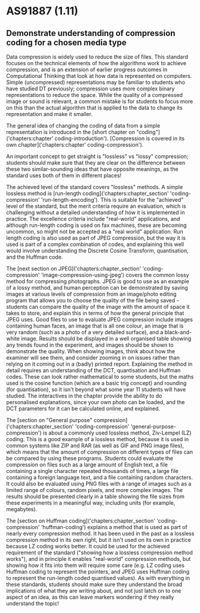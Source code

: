 # AS91887 (1.11)

## Demonstrate understanding of compression coding for a chosen media type

Data compression is widely used to reduce the size of files.
This standard focuses on the technical elements of how the algorithms work to achieve compression, and is an extension of earlier progress outcomes in Computational Thinking that look at how data is represented on computers.
Simple (uncompressed) representations may be familiar to students who have studied DT previously; compression uses more complex binary representations to reduce the space.
While the quality of a compressed image or sound is relevant, a common mistake is for students to focus more on this than the actual algorithm that is applied to the data to change its representation and make it smaller.

The general idea of changing the coding of data from a simple representation is introduced in the [short chapter on "coding"]('chapters:chapter' coding-introduction').
[Compression is covered in its own chapter]('chapters:chapter' coding-compression').

An important concept to get straight is "lossless" vs "lossy" compression; students should make sure that they are clear on the difference between these two similar-sounding ideas that have opposite meanings, as the standard uses both of them in different places!

The achieved level of the standard covers "lossless" methods.
A simple lossless method is [run-length coding]('chapters:chapter_section' 'coding-compression' 'run-length-encoding').
This is suitable for the "achieved" level of the standard, but the merit criteria require an evaluation, which is challenging without a detailed understanding of how it is implemented in practice.
The excellence criteria include "real-world" applications, and although run-length coding is used on fax machines, these are becoming uncommon, so might not be accepted as a "real world" application.
Run length coding is also used as part of JPEG compression, but the way it is used is part of a complex combination of codes, and explaining this well would involve understanding the Discrete Cosine Transform, quantisation, and the Huffman code.

The [next section on JPEG]('chapters:chapter_section' 'coding-compression' 'image-compression-using-jpeg') covers the common lossy method for compressing photographs.
JPEG is good to use as an example of a lossy method, and human perception can be demonstrated by saving images at various levels of compression from an image/photo editing program that allows you to choose the quality of the file being saved - students can compare the quality of the image with the amount of space it takes to store, and explain this in terms of how the general principle that JPEG uses.
Good files to use to evaluate JPEG compression include images containing human faces, an image that is all one colour, an image that is very random (such as a photo of a very detailed surface), and a black-and-white image.
Results should be displayed in a well organised table showing any trends found in the experiment, and images should be shown to demonstrate the quality.
When showing images, think about how the examiner will see them, and consider zooming in on issues rather than relying on it coming out in a (badly) printed report.
Explaining the method in detail requires an understanding of the DCT, quantisation and Huffman codes.
These can look rather mathematical to some students, but the maths used is the cosine function (which are a basic trig concept) and rounding (for quantisation), so it isn't beyond what some year 11 students will have studied.
The interactives in the chapter provide the ability to do personalised explanations, since your own photo can be loaded, and the DCT parameters for it can be calculated online, and explained.

The [section on "General purpose" compression]('chapters:chapter_section' 'coding-compression' 'general-purpose-compression') is about a commonly used lossless method, Ziv-Lempel (LZ) coding.
This is a good example of a lossless method, because it is used in common systems like ZIP and RAR (as well as GIF and PNG image files), which means that the amount of compression on different types of files can be compared by using these programs.
Students could evaluate the compression on files such as a large amount of English text, a file containing a single character repeated thousands of times, a large file containing a foreign language text, and a file containing random characters.
It could also be evaluated using PNG files with a range of images such as a limited range of colours, random pixels, and more complex images.
The results should be presented clearly in a table showing the file sizes from these experiments in a meaningful way, including units (for example, megabytes).

The [section on Huffman coding]('chapters:chapter_section' 'coding-compression' 'huffman-coding') explains a method that is used as part of nearly every compression method.
It has been used in the past as a lossless compression method in its own right, but it isn't used on its own in practice because LZ coding works better.
It could be used for the achieved requirement of the standard ("showing how a lossless compression method works"), and in principle it enables "real-world" compression methods, but showing how it fits into them will require some care (e.g. LZ coding uses Huffman coding to represent the pointers, and JPEG uses Huffman coding to represent the run-length coded quantised values).
As with everything in these standards, students should make sure they understand the broad implications of what they are writing about, and not just latch on to one aspect of an idea, as this can leave markers wondering if they really understand the topic!
